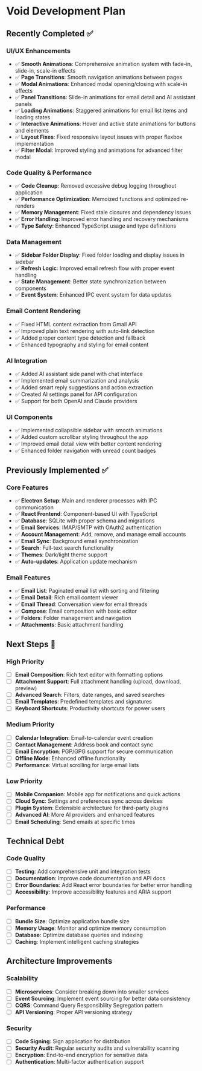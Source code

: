 # Void Development Plan

## Recently Completed ✅

### UI/UX Enhancements
- ✅ **Smooth Animations**: Comprehensive animation system with fade-in, slide-in, scale-in effects
- ✅ **Page Transitions**: Smooth navigation animations between pages
- ✅ **Modal Animations**: Enhanced modal opening/closing with scale-in effects
- ✅ **Panel Transitions**: Slide-in animations for email detail and AI assistant panels
- ✅ **Loading Animations**: Staggered animations for email list items and loading states
- ✅ **Interactive Animations**: Hover and active state animations for buttons and elements
- ✅ **Layout Fixes**: Fixed responsive layout issues with proper flexbox implementation
- ✅ **Filter Modal**: Improved styling and animations for advanced filter modal

### Code Quality & Performance
- ✅ **Code Cleanup**: Removed excessive debug logging throughout application
- ✅ **Performance Optimization**: Memoized functions and optimized re-renders
- ✅ **Memory Management**: Fixed stale closures and dependency issues
- ✅ **Error Handling**: Improved error handling and recovery mechanisms
- ✅ **Type Safety**: Enhanced TypeScript usage and type definitions

### Data Management
- ✅ **Sidebar Folder Display**: Fixed folder loading and display issues in sidebar
- ✅ **Refresh Logic**: Improved email refresh flow with proper event handling
- ✅ **State Management**: Better state synchronization between components
- ✅ **Event System**: Enhanced IPC event system for data updates

### Email Content Rendering
- ✅ Fixed HTML content extraction from Gmail API
- ✅ Improved plain text rendering with auto-link detection
- ✅ Added proper content type detection and fallback
- ✅ Enhanced typography and styling for email content

### AI Integration
- ✅ Added AI assistant side panel with chat interface
- ✅ Implemented email summarization and analysis
- ✅ Added smart reply suggestions and action extraction
- ✅ Created AI settings panel for API configuration
- ✅ Support for both OpenAI and Claude providers

### UI Components
- ✅ Implemented collapsible sidebar with smooth animations
- ✅ Added custom scrollbar styling throughout the app
- ✅ Improved email detail view with better content rendering
- ✅ Enhanced folder navigation with unread count badges

## Previously Implemented ✅

### Core Features
- ✅ **Electron Setup**: Main and renderer processes with IPC communication
- ✅ **React Frontend**: Component-based UI with TypeScript
- ✅ **Database**: SQLite with proper schema and migrations
- ✅ **Email Services**: IMAP/SMTP with OAuth2 authentication
- ✅ **Account Management**: Add, remove, and manage email accounts
- ✅ **Email Sync**: Background email synchronization
- ✅ **Search**: Full-text search functionality
- ✅ **Themes**: Dark/light theme support
- ✅ **Auto-updates**: Application update mechanism

### Email Features
- ✅ **Email List**: Paginated email list with sorting and filtering
- ✅ **Email Detail**: Rich email content viewer
- ✅ **Email Thread**: Conversation view for email threads
- ✅ **Compose**: Email composition with basic editor
- ✅ **Folders**: Folder management and navigation
- ✅ **Attachments**: Basic attachment handling

## Next Steps 🚀

### High Priority
- [ ] **Email Composition**: Rich text editor with formatting options
- [ ] **Attachment Support**: Full attachment handling (upload, download, preview)
- [ ] **Advanced Search**: Filters, date ranges, and saved searches
- [ ] **Email Templates**: Predefined templates and signatures
- [ ] **Keyboard Shortcuts**: Productivity shortcuts for power users

### Medium Priority
- [ ] **Calendar Integration**: Email-to-calendar event creation
- [ ] **Contact Management**: Address book and contact sync
- [ ] **Email Encryption**: PGP/GPG support for secure communication
- [ ] **Offline Mode**: Enhanced offline functionality
- [ ] **Performance**: Virtual scrolling for large email lists

### Low Priority
- [ ] **Mobile Companion**: Mobile app for notifications and quick actions
- [ ] **Cloud Sync**: Settings and preferences sync across devices
- [ ] **Plugin System**: Extensible architecture for third-party plugins
- [ ] **Advanced AI**: More AI providers and enhanced features
- [ ] **Email Scheduling**: Send emails at specific times

## Technical Debt

### Code Quality
- [ ] **Testing**: Add comprehensive unit and integration tests
- [ ] **Documentation**: Improve code documentation and API docs
- [ ] **Error Boundaries**: Add React error boundaries for better error handling
- [ ] **Accessibility**: Improve accessibility features and ARIA support

### Performance
- [ ] **Bundle Size**: Optimize application bundle size
- [ ] **Memory Usage**: Monitor and optimize memory consumption
- [ ] **Database**: Optimize database queries and indexing
- [ ] **Caching**: Implement intelligent caching strategies

## Architecture Improvements

### Scalability
- [ ] **Microservices**: Consider breaking down into smaller services
- [ ] **Event Sourcing**: Implement event sourcing for better data consistency
- [ ] **CQRS**: Command Query Responsibility Segregation pattern
- [ ] **API Versioning**: Proper API versioning strategy

### Security
- [ ] **Code Signing**: Sign application for distribution
- [ ] **Security Audit**: Regular security audits and vulnerability scanning
- [ ] **Encryption**: End-to-end encryption for sensitive data
- [ ] **Authentication**: Multi-factor authentication support